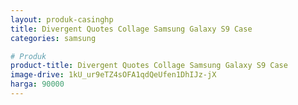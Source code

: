 ```yaml
---
layout: produk-casinghp
title: Divergent Quotes Collage Samsung Galaxy S9 Case
categories: samsung

# Produk
product-title: Divergent Quotes Collage Samsung Galaxy S9 Case
image-drive: 1kU_ur9eTZ4sOFA1qdQeUfen1DhIJz-jX
harga: 90000
---
```

